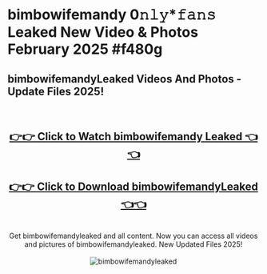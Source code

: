 # bimbowifemandy 0𝚗𝚕𝚢*𝚏𝚊𝚗𝚜 Leaked New Video & Photos February 2025 #f480g

<h2>bimbowifemandyLeaked Videos And Photos - Update Files 2025!</h2>
<br>
<div align="center">
<h2><a href="https://mediaupload.pro?title=bimbowifemandy&ref=11F" rel="nofollow">👉👉 Click to Watch bimbowifemandy Leaked 👈👈</a></h2>
<h2><a href="https://mediaupload.pro?title=bimbowifemandy&ref=11F" rel="nofollow">👉👉 Click to Download bimbowifemandyLeaked 👈👈</a></h2>
<br>
Get bimbowifemandyleaked and all content. Now you can access all videos and pictures of bimbowifemandyleaked. New Updated Files 2025!
<br>
<br>
<a href="https://mediaupload.pro?title=bimbowifemandy&ref=11F" rel="nofollow" data-target="animated-image.originalLink"><img src="https://i.ibb.co/Gkj2r4b/banner.png" alt="bimbowifemandyleaked" style="max-width: 100%; display: inline-block;" data-target="animated-image.originalImage"></a>
</div>
<br>

